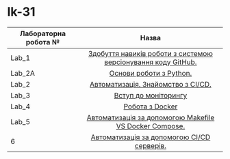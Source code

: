 # Ik-31

| Лабораторна робота № | Назва |
| ------------- |:------------------:| 
| Lab_1 |  [ Здобуття навиків роботи з системою версіонування коду GitHub. ](https://github.com/Vitalik-Khomiak/Vitalik_Khomiak_IK_31/blob/main/lab_1)  |
| Lab_2A |  [ Основи роботи з Python. ](https://github.com/Vitalik-Khomiak/Vitalik_Khomiak_IK_31/blob/main/lab_2a)  |
| Lab_2 |  [ Автоматизація. Знайомство з CI/CD. ](https://github.com/Vitalik-Khomiak/Vitalik_Khomiak_IK_31/blob/main/lab_2)  |
| Lab_3 |  [ Вступ до моніторингу ](https://github.com/Vitalik-Khomiak/Vitalik_Khomiak_IK_31/blob/main/lab_3)  |
| Lab_4 |  [ Робота з Docker ](https://github.com/Vitalik-Khomiak/Vitalik_Khomiak_IK_31/tree/main/lab_4) |
| Lab_5 |  [ Автоматизація за допомогою Makefile VS Docker Compose. ](https://github.com/Vitalik-Khomiak/Vitalik_Khomiak_IK_31/tree/main/lab_5)  |
| 6 |  [ Автоматизація за допомогою CI/CD серверів. ](https://github.com/Vitalik-Khomiak/Vitalik_Khomiak_IK_31/tree/main/lab_6)  |
